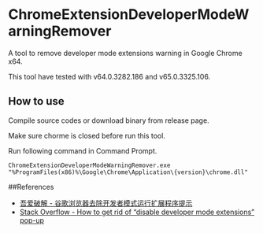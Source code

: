 # ChromeExtensionDeveloperModeWarningRemover
A tool to remove developer mode extensions warning in Google Chrome x64.

This tool have tested with v64.0.3282.186 and v65.0.3325.106.

## How to use
Compile source codes or download binary from release page.

Make sure chorme is closed before run this tool.

Run following command in Command Prompt.

```console
ChromeExtensionDeveloperModeWarningRemover.exe "%ProgramFiles(x86)%\Google\Chrome\Application\{version}\chrome.dll"
```

 
##References

- [吾爱破解 - 谷歌浏览器去除开发者模式运行扩展程序提示](https://www.52pojie.cn/thread-695123-1-3.html)
- [Stack Overflow - How to get rid of “disable developer mode extensions” pop-up](https://stackoverflow.com/questions/30287907/how-to-get-rid-of-disable-developer-mode-extensions-pop-up/30361260#30361260)
